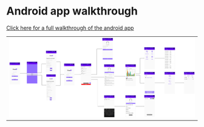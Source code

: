 # Android app walkthrough

[Click here for a full walkthrough of the android app](https://github.com/Elderly-Care/Ecare/blob/main/media/android_flow.png)

<table>
  <tr>
    <td  align="center"><img src="https://github.com/Elderly-Care/Ecare/blob/main/media/android_flow.png" ></td>
  </tr>

</table>
